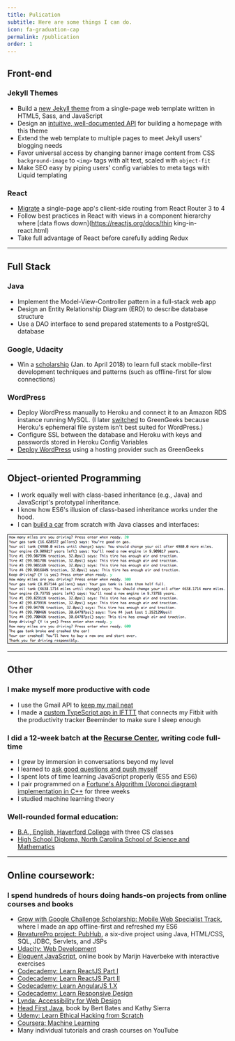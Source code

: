 ```yaml
---
title: Pulication
subtitle: Here are some things I can do.
icon: fa-graduation-cap
permalink: /publication
order: 1
---
```


## Front-end

### Jekyll Themes
* Build a [new Jekyll theme](https://github.com/chrisbobbe/jekyll-theme-prologue) from a single-page web template written in HTML5, Sass, and JavaScript
* Design an [intuitive, well-documented API](https://github.com/chrisbobbe/jekyll-theme-prologue/blob/master/README.md) for building a homepage with this theme
* Extend the web template to multiple pages to meet Jekyll users' blogging needs
* Favor universal access by changing banner image content from CSS `background-image` to `<img>` tags with alt text, scaled with `object-fit`
* Make SEO easy by piping users' config variables to meta tags with Liquid templating

### React
* [Migrate](https://github.com/chrisbobbe/react-auth-sandbox) a single-page app's client-side routing from React Router 3 to 4
* Follow best practices in React with views in a component hierarchy where [data flows down](https://reactjs.org/docs/thin king-in-react.html)
* Take full advantage of React before carefully adding Redux

-----------------

## Full Stack

### Java
* Implement the Model-View-Controller pattern in a full-stack web app
* Design an Entity Relationship Diagram (ERD) to describe database structure
* Use a DAO interface to send prepared statements to a PostgreSQL database

### Google, Udacity
* Win a [scholarship](https://www.udacity.com/grow-with-google) (Jan. to April 2018) to learn full stack mobile-first development techniques and patterns (such as offline-first for slow connections)

### WordPress
* Deploy WordPress manually to Heroku and connect it to an Amazon RDS instance running MySQL. (I later [switched](http://www.mild-mandarin.com/) to GreenGeeks because Heroku's ephemeral file system isn't best suited for WordPress.)
* Configure SSL between the database and Heroku with keys and passwords stored in Heroku Config Variables
* [Deploy WordPress](http://www.mild-mandarin.com/) using a hosting provider such as GreenGeeks

-----------------

## Object-oriented Programming

* I work equally well with class-based inheritance (e.g., Java) and JavaScript's prototypal inheritance.
* I know how ES6's illusion of class-based inheritance works under the hood.
* I can [build a car](https://github.com/chrisbobbe/java-car) from scratch with Java classes and interfaces:

<img src="assets/images/car.png" alt="Demo: Command-line Car" style="border: 1px solid black"/>

-----------------

## Other

### I make myself more productive with code
* I use the Gmail API to [keep my mail neat](https://gist.github.com/chrisbobbe/072add64f2254c7a22b21b77eceb874c)
* I made a [custom TypeScript app in IFTTT](https://gist.github.com/chrisbobbe/4d2f79af65efdfa31e49bf00f983c779) that connects my Fitbit with the productivity tracker Beeminder to make sure I sleep enough

### I did a 12-week batch at the [Recurse Center](https://www.recurse.com/), writing code full-time
* I grew by immersion in conversations beyond my level
* I learned to [ask good questions and push myself](https://www.recurse.com/manual)
* I spent lots of time learning JavaScript properly (ES5 and ES6)
* I pair programmed on a [Fortune's Algorithm (Voronoi diagram) implementation in C++](https://github.com/mtn/voronoi) for three weeks
* I studied machine learning theory

### Well-rounded formal education:
* [B.A., English, Haverford College](https://www.haverford.edu/english) with three CS classes
* [High School Diploma, North Carolina School of Science and Mathematics](https://www.ncssm.edu/)


-----------------

## Online coursework:

### I spend hundreds of hours doing hands-on projects from online courses and books
  * [Grow with Google Challenge Scholarship: Mobile Web Specialist Track](https://www.udacity.com/grow-with-google), where I made an app offline-first and refreshed my ES6
  * [RevaturePro project: PubHub](https://app.revature.com), a six-dive project using Java, HTML/CSS, SQL, JDBC, Servlets, and JSPs
  * [Udacity: Web Development](https://classroom.udacity.com/courses/cs253)
  * [Eloquent JavaScript](http://eloquentjavascript.net/), online book by Marijn Haverbeke with interactive exercises
  * [Codecademy: Learn ReactJS Part I](https://www.codecademy.com/learn/react-101)
  * [Codecademy: Learn ReactJS Part II](https://www.codecademy.com/learn/react-102)
  * [Codecademy: Learn AngularJS 1.X](https://www.codecademy.com/learn/learn-angularjs)
  * [Codecademy: Learn Responsive Design](https://www.codecademy.com/learn/learn-responsive-design)
  * [Lynda: Accessibility for Web Design](https://www.lynda.com/Web-Design-tutorials/Accessibility-Web-Design/606090-2.html)
  * [Head First Java](http://www.headfirstlabs.com/books/hfjava/), book by Bert Bates and Kathy Sierra
  * [Udemy: Learn Ethical Hacking from Scratch](https://www.udemy.com/learn-ethical-hacking-from-scratch/)
  * [Coursera: Machine Learning](https://www.coursera.org/learn/machine-learning)
  * Many individual tutorials and crash courses on YouTube
